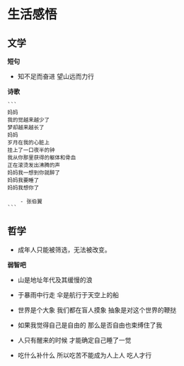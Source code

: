  
# 生活感悟

## 文学




**短句**

- 知不足而奋进 望山远而力行


**诗歌**

    ```
    妈妈
    我的觉越来越少了
    梦却越来越长了
    妈妈
    岁月在我的心脏上
    挂上了一口夜半的钟
    我从你那里获得的躯体和骨血
    正在滚烫发出沸腾的声
    妈妈我一想到你就醉了
    妈妈我要睡了
    妈妈我想你了

        - 张伯翼
    ```


## 哲学

- 成年人只能被筛选，无法被改变。

**弱智吧**
- 山是地址年代及其缓慢的浪

- 于暴雨中行走 伞是航行于天空上的船

- 世界是个大象 我们都在盲人摸象 抽象是对这个世界的鞭挞

- 如果我觉得自己是自由的 那么是否自由也束缚住了我

- 人只有醒来的时候 才能确定自己睡了一觉

- 吃什么补什么 所以吃苦不能成为人上人 吃人才行